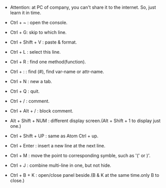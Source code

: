 + Attention: at PC of company, you can't share it to the internet. So, just learn it in time.

+ Ctrl + ~ : open the console.
+ Ctrl + G: skip to which line.
+ Ctrl + Shift + V : paste & format.
+ Ctrl + L : select this line.
+ Ctrl + R : find one method(function).
+ Ctrl + : : find (#), find var-name or attr-name.
+ Ctrl + N : new a tab.
+ Ctrl + Q : quit.
+ Ctrl + / : comment.
+ Ctrl + Alt + / : block comment.
+ Alt + Shift + NUM : different display screen.(Alt + Shift + 1 to display just one.)
+ Ctrl + Shift + UP : same as Atom Ctrl + up.
+ Ctrl + Enter : insert a new line at the next line.
+ Ctrl + M : move the point to corresponding symble, such as '(' or )'.
+ Ctrl + J : combine multi-line in one, but not hide.
+ Ctrl + B + K : open/close panel beside.(B & K at the same time.only B to close.)
